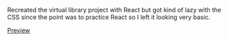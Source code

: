 Recreated the virtual library project with React but got kind of lazy with the CSS since the point was to practice React so I left it looking very basic.

[Preview](https://lenn-e.github.io/react-practice/)
